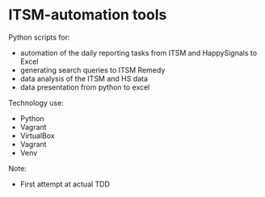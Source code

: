 # ITSM-automation tools

Python scripts for:
- automation of the daily reporting tasks from ITSM and HappySignals to Excel
- generating search queries to ITSM Remedy
- data analysis of the ITSM and HS data 
- data presentation from python to excel

Technology use:
- Python
- Vagrant
- VirtualBox 
- Vagrant 
- Venv

Note: 
- First attempt at actual TDD 